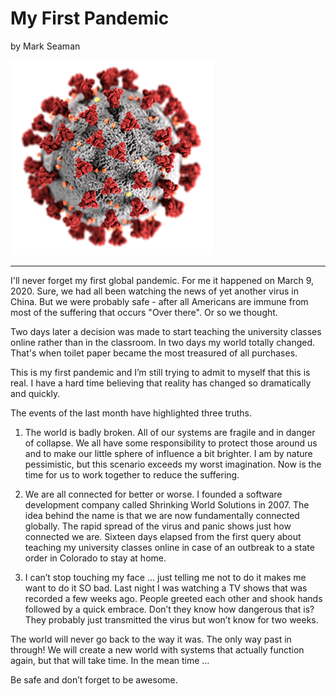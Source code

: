 # My First Pandemic

by Mark Seaman

![](img/coronavirus.png)

---

I'll never forget my first global pandemic.  For me it happened on March 9, 2020.
Sure, we had all been watching the news of yet another virus in China. But we
were probably safe - after all Americans are immune from most of the suffering 
that occurs "Over there".  Or so we thought.

Two days later a decision was made to start teaching the university classes 
online rather than in the classroom.
In two days my world totally changed.  That's when toilet paper became the most
treasured of all purchases.

This is my first pandemic and I’m still trying to admit to myself that this is
real. I have a hard time believing that reality has changed so dramatically and
quickly.

The events of the last month have highlighted three truths.

1. The world is badly broken. All of our systems are fragile and in danger of
collapse. We all have some responsibility to protect those around us and to make
our little sphere of influence a bit brighter. I am by nature pessimistic, but
this scenario exceeds my worst imagination. Now is the time for us to work
together to reduce the suffering.

2. We are all connected for better or worse. I founded a software development
company called Shrinking World Solutions in 2007. The idea behind the name is
that we are now fundamentally connected globally. The rapid spread of the virus
and panic shows just how connected we are. Sixteen days elapsed from the first
query about teaching my university classes online in case of an outbreak to a
state order in Colorado to stay at home.

3. I can’t stop touching my face … just telling me not to do it makes me want
to do it SO bad. Last night I was watching a TV shows that was recorded a few
weeks ago. People greeted each other and shook hands followed by a quick
embrace. Don’t they know how dangerous that is? They probably just transmitted
the virus but won’t know for two weeks.

The world will never go back to the way it was. The only way past in through!
We will create a new world with systems that actually function again, but that
will take time. In the mean time …

Be safe and don’t forget to be awesome.
